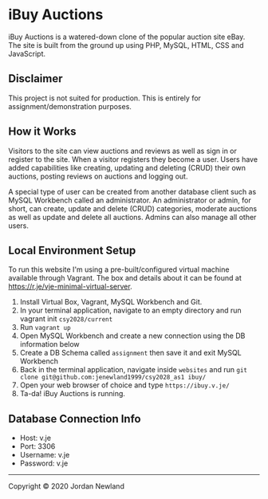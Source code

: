 # iBuy Auctions

iBuy Auctions is a watered-down clone of the popular auction site eBay. The site is built from the ground up using PHP, MySQL, HTML, CSS and JavaScript.

## Disclaimer

This project is not suited for production. This is entirely for assignment/demonstration purposes.

## How it Works

Visitors to the site can view auctions and reviews as well as sign in or register to the site. When a visitor registers they become a user. Users have added capabilities like creating, updating and deleting (CRUD) their own auctions, posting reviews on auctions and logging out.

A special type of user can be created from another database client such as MySQL Workbench called an administrator. An administrator or admin, for short, can create, update and delete (CRUD) categories, moderate auctions as well as update and delete all auctions. Admins can also manage all other users.

## Local Environment Setup

To run this website I'm using a pre-built/configured virtual machine available through Vagrant. The box and details about it can be found at <https://r.je/vje-minimal-virtual-server>.

1. Install Virtual Box, Vagrant, MySQL Workbench and Git.
2. In your terminal application, navigate to an empty directory and run vagrant init `csy2028/current`
3. Run `vagrant up`
4. Open MySQL Workbench and create a new connection using the DB information below
5. Create a DB Schema called `assignment` then save it and exit MySQL Workbench
6. Back in the terminal application, navigate inside `websites` and run `git clone git@github.com:jenewland1999/csy2028_as1 ibuy/`
7. Open your web browser of choice and type `https://ibuy.v.je/`
8. Ta-da! iBuy Auctions is running.

## Database Connection Info

- Host: v.je
- Port: 3306
- Username: v.je
- Password: v.je

---

Copyright &copy; 2020 Jordan Newland
